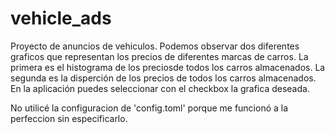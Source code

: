 # vehicle_ads
Proyecto de anuncios de vehiculos. 
Podemos observar dos diferentes graficos que representan los precios de diferentes
marcas de carros.
La primera es el histograma de los preciosde todos los carros almacenados.
La segunda es la disperción de los precios de todos los carros almacenados.
En la aplicación puedes seleccionar con el checkbox la grafica deseada. 

No utilicé la configuracion de 'config.toml' porque me funcionó a la perfeccion sin especificarlo.

